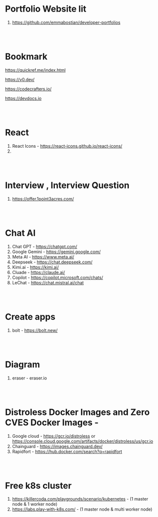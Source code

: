 # Portfolio Website lit
1. https://github.com/emmabostian/developer-portfolios

<br><br>

# Bookmark


https://quickref.me/index.html

https://v0.dev/

https://codecrafters.io/

https://devdocs.io

<br><br>



# React 
1. React Icons - https://react-icons.github.io/react-icons/
2. 



<br><br>

# Interview , Interview Question
1. https://offer.1point3acres.com/




<br><br>


# Chat AI
1. Chat GPT - https://chatgpt.com/
2. Google Gemini - https://gemini.google.com/
3. Meta AI - https://www.meta.ai/
4. Deepseek - https://chat.deepseek.com/
5. Kimi.ai - https://kimi.ai/
6. Cluade - https://claude.ai/
7. Copilot - https://copilot.microsoft.com/chats/
8. LeChat - https://chat.mistral.ai/chat



<br><br>


# Create apps
1. bolt - https://bolt.new/




<br><br>



# Diagram
1. eraser - eraser.io


<br><br>


# Distroless Docker Images and Zero CVES Docker Images - 
1. Google cloud - https://gcr.io/distroless or https://console.cloud.google.com/artifacts/docker/distroless/us/gcr.io
2. Chainguard - https://images.chainguard.dev/
3. Rapidfort - https://hub.docker.com/search?q=rapidfort




<br> <br>


# Free k8s cluster
1. https://killercoda.com/playgrounds/scenario/kubernetes - (1 master node & 1 worker node)
2. https://labs.play-with-k8s.com/ - (1 master node & multi worker node)



